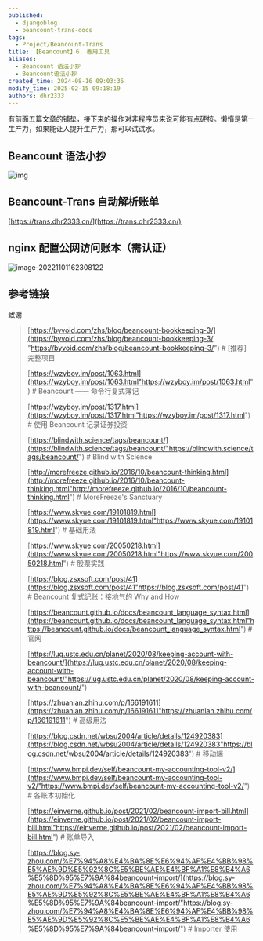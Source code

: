```yaml
---
published:
  - djangoblog
  - beancount-trans-docs
tags:
  - Project/Beancount-Trans
title: 【Beancount】6. 善用工具
aliases:
  - Beancount 语法小抄
  - Beancount语法小抄
created_time: 2024-08-16 09:03:36
modify_time: 2025-02-15 09:18:19
authors: dhr2333
---
```


有前面五篇文章的铺垫，接下来的操作对非程序员来说可能有点硬核。懒惰是第一生产力，如果能让人提升生产力，那可以试试水。

## Beancount 语法小抄

![img](https://daihaorui.oss-cn-hangzhou.aliyuncs.com/djangoblog/Syntax_Cheat_Sheet.png)

## Beancount-Trans 自动解析账单

[https://trans.dhr2333.cn/](https://trans.dhr2333.cn/)

## nginx 配置公网访问账本（需认证）

![image-20221101162308122](https://daihaorui.oss-cn-hangzhou.aliyuncs.com/djangoblog/image-20221101162308122.png)

## 参考链接

致谢

> [https://byvoid.com/zhs/blog/beancount-bookkeeping-3/](https://byvoid.com/zhs/blog/beancount-bookkeeping-3/ "https://byvoid.com/zhs/blog/beancount-bookkeeping-3/") # [推荐] 完整项目
>
> [https://wzyboy.im/post/1063.html](https://wzyboy.im/post/1063.html"https://wzyboy.im/post/1063.html") # Beancount —— 命令行复式簿记
>
> [https://wzyboy.im/post/1317.html](https://wzyboy.im/post/1317.html"https://wzyboy.im/post/1317.html") # 使用 Beancount 记录证券投资
>
> [https://blindwith.science/tags/beancount/](https://blindwith.science/tags/beancount/"https://blindwith.science/tags/beancount/") # Blind with Science
>
> [http://morefreeze.github.io/2016/10/beancount-thinking.html](http://morefreeze.github.io/2016/10/beancount-thinking.html"http://morefreeze.github.io/2016/10/beancount-thinking.html") # MoreFreeze's Sanctuary
>
> [https://www.skyue.com/19101819.html](https://www.skyue.com/19101819.html"https://www.skyue.com/19101819.html") # 基础用法
>
> [https://www.skyue.com/20050218.html](https://www.skyue.com/20050218.html"https://www.skyue.com/20050218.html") # 股票实践
>
> [https://blog.zsxsoft.com/post/41](https://blog.zsxsoft.com/post/41"https://blog.zsxsoft.com/post/41") # Beancount 复式记账：接地气的 Why and How
>
> [https://beancount.github.io/docs/beancount_language_syntax.html](https://beancount.github.io/docs/beancount_language_syntax.html"https://beancount.github.io/docs/beancount_language_syntax.html") # 官网
>
> [https://lug.ustc.edu.cn/planet/2020/08/keeping-account-with-beancount/](https://lug.ustc.edu.cn/planet/2020/08/keeping-account-with-beancount/"https://lug.ustc.edu.cn/planet/2020/08/keeping-account-with-beancount/")
>
> [https://zhuanlan.zhihu.com/p/166191611](https://zhuanlan.zhihu.com/p/166191611"https://zhuanlan.zhihu.com/p/166191611") # 高级用法
>
> [https://blog.csdn.net/wbsu2004/article/details/124920383](https://blog.csdn.net/wbsu2004/article/details/124920383"https://blog.csdn.net/wbsu2004/article/details/124920383") # 移动端
>
> [https://www.bmpi.dev/self/beancount-my-accounting-tool-v2/](https://www.bmpi.dev/self/beancount-my-accounting-tool-v2/"https://www.bmpi.dev/self/beancount-my-accounting-tool-v2/") # 各账本初始化
>
> [https://einverne.github.io/post/2021/02/beancount-import-bill.html](https://einverne.github.io/post/2021/02/beancount-import-bill.html"https://einverne.github.io/post/2021/02/beancount-import-bill.html") # 账单导入
>
> [https://blog.sy-zhou.com/%E7%94%A8%E4%BA%8E%E6%94%AF%E4%BB%98%E5%AE%9D%E5%92%8C%E5%BE%AE%E4%BF%A1%E8%B4%A6%E5%8D%95%E7%9A%84beancount-import/](https://blog.sy-zhou.com/%E7%94%A8%E4%BA%8E%E6%94%AF%E4%BB%98%E5%AE%9D%E5%92%8C%E5%BE%AE%E4%BF%A1%E8%B4%A6%E5%8D%95%E7%9A%84beancount-import/"https://blog.sy-zhou.com/%E7%94%A8%E4%BA%8E%E6%94%AF%E4%BB%98%E5%AE%9D%E5%92%8C%E5%BE%AE%E4%BF%A1%E8%B4%A6%E5%8D%95%E7%9A%84beancount-import/") # Importer 使用
